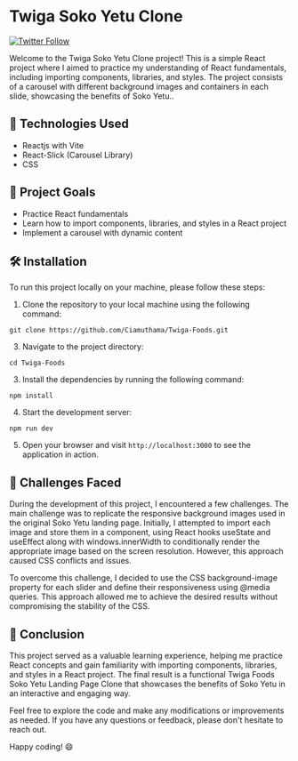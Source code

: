 # Twiga Soko Yetu Clone
[![Twitter Follow](https://img.shields.io/twitter/follow/ciamuthama?style=social&logo=twitter)](https://twitter.com/ciamuthama)

Welcome to the Twiga Soko Yetu Clone project! This is a simple React project where I aimed to practice my understanding of React fundamentals, including importing components, libraries, and styles. The project consists of a carousel with different background images and containers in each slide, showcasing the benefits of Soko Yetu..

## 🚀 Technologies Used
- Reactjs with Vite
- React-Slick (Carousel Library)
- CSS 


## 🎯 Project Goals
- Practice React fundamentals
- Learn how to import components, libraries, and styles in a React project
- Implement a carousel with dynamic content


## 🛠️ Installation

To run this project locally on your machine, please follow these steps:

1. Clone the repository to your local machine using the following command:
```
git clone https://github.com/Ciamuthama/Twiga-Foods.git
```

3. Navigate to the project directory:

```
cd Twiga-Foods
```

3. Install the dependencies by running the following command:

```
npm install
```

4. Start the development server:

```
npm run dev
```

5. Open your browser and visit ```http://localhost:3000``` to see the application in action.

## 🤔 Challenges Faced

During the development of this project, I encountered a few challenges. The main challenge was to replicate the responsive background images used in the original Soko Yetu landing page. Initially, I attempted to import each image and store them in a component, using React hooks useState and useEffect along with windows.innerWidth to conditionally render the appropriate image based on the screen resolution. However, this approach caused CSS conflicts and issues.

To overcome this challenge, I decided to use the CSS background-image property for each slider and define their responsiveness using @media queries. This approach allowed me to achieve the desired results without compromising the stability of the CSS.

## 🌟 Conclusion

This project served as a valuable learning experience, helping me practice React concepts and gain familiarity with importing components, libraries, and styles in a React project. The final result is a functional Twiga Foods Soko Yetu Landing Page Clone that showcases the benefits of Soko Yetu in an interactive and engaging way.

Feel free to explore the code and make any modifications or improvements as needed. If you have any questions or feedback, please don't hesitate to reach out.

Happy coding! 😄



